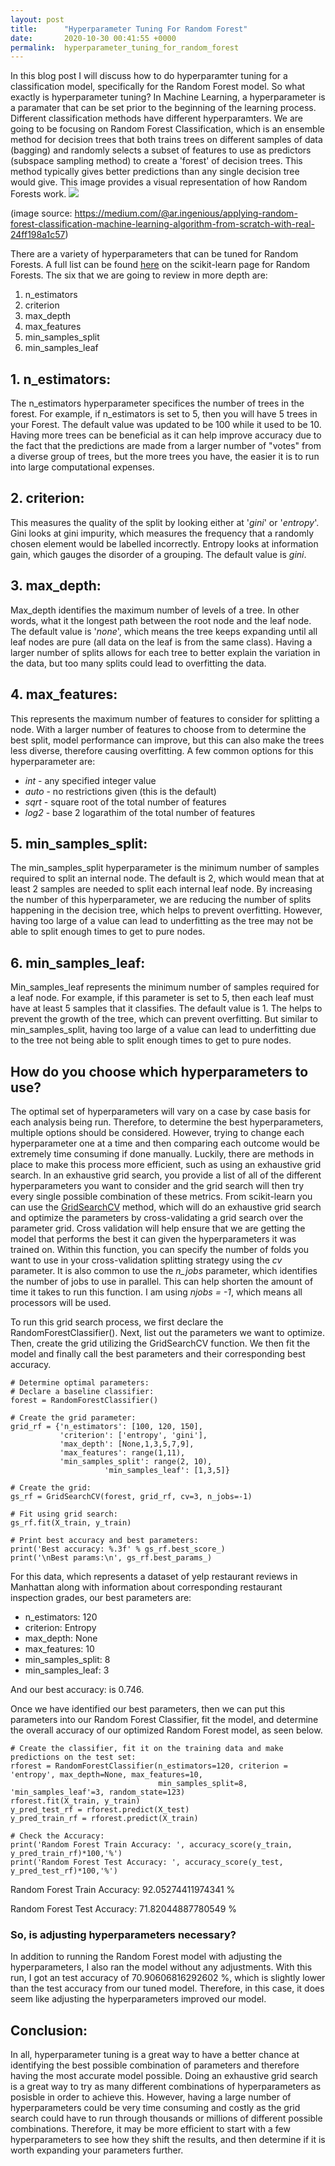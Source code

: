 ```yaml
---
layout: post
title:      "Hyperparameter Tuning For Random Forest"
date:       2020-10-30 00:41:55 +0000
permalink:  hyperparameter_tuning_for_random_forest
---
```



In this blog post I will discuss how to do hyperparamter tuning for a classification model, specifically for the Random Forest model.   So what exactly is hyperparameter tuning? In Machine Learning, a hyperparameter is a paramater that can be set prior to the beginning of the learning process. Different classification methods have different hyperparamters. We are going to be focusing on Random Forest Classification, which is an ensemble method for decision trees that both trains trees on different samples of data (bagging) and randomly selects a subset of features to use as predictors (subspace sampling method) to create a 'forest' of decision trees. This method typically gives better predictions than any single decision tree would give. This image provides a visual representation of how Random Forests work. ![](https://miro.medium.com/max/1400/1*58f1CZ8M4il0OZYg2oRN4w.png)

(image source: https://medium.com/@ar.ingenious/applying-random-forest-classification-machine-learning-algorithm-from-scratch-with-real-24ff198a1c57)

There are a variety of hyperparameters that can be tuned for Random Forests. A full list can be found [here](https://scikit-learn.org/stable/modules/generated/sklearn.ensemble.RandomForestClassifier.html) on the scikit-learn page for Random Forests. The six that we are going to review in more depth are:

1. n_estimators
2. criterion
3. max_depth
4. max_features
5. min_samples_split
6. min_samples_leaf

## 1. n_estimators:
The n_estimators hyperparameter specifices the number of trees in the forest. For example, if n_estimators is set to 5, then you will have 5 trees in your Forest. The default value was updated to be 100 while it used to be 10. Having more trees can be beneficial as it can help improve accuracy due to the fact that the predictions are made from a larger number of "votes" from a diverse group of trees, but the more trees you have, the easier it is to run into large computational expenses.

## 2. criterion:
This measures the quality of the split by looking either  at '*gini*' or '*entropy*'.  Gini looks at gini impurity, which measures the frequency that a randomly chosen element would be labelled incorrectly. Entropy looks at information gain, which gauges the disorder of a grouping. The default value is *gini*.


## 3. max_depth:
Max_depth identifies the maximum number of levels of a tree. In other words, what it the longest path between the root node and the leaf node. The default value is '*none*', which means the tree keeps expanding until all leaf nodes are pure (all data on the leaf is from the same class).  Having a larger number of splits allows for each tree to better explain the variation in the data, but too many splits could lead to overfitting the data.

## 4. max_features:
This represents the maximum number of features to consider for splitting a node. With a larger number of features to choose from to determine the best split, model performance can improve, but this can also make the trees less diverse, therefore causing overfitting. A few common options for this hyperparameter are:
* *int* - any specified integer value
* *auto* - no restrictions given (this is the default)
* *sqrt* - square root of the total number of features
* *log2* - base 2 logarathim of the total number of features

## 5. min_samples_split:
The min_samples_split hyperparameter is the minimum number of samples required to split an internal node. The default is 2, which would mean that at least 2 samples are needed to split each internal leaf node. By increasing the number of this hyperparameter, we are reducing the number of splits happening in the decision tree, which helps to prevent overfitting. However, having too large of a value can lead to underfitting as the tree may not be able to split enough times to get to pure nodes.

## 6. min_samples_leaf:
Min_samples_leaf represents the minimum number of samples required for a leaf node.  For example, if this parameter is set to 5, then each leaf must have at least 5 samples that it classifies. The default value is 1. The helps to prevent the growth of the tree, which can prevent overfitting. But similar to min_samples_split, having too large of a value can lead to underfitting due to the tree not being able to split enough times to get to pure nodes.

## How do you choose which hyperparameters to use?
The optimal set of hyperparameters will vary on a case by case basis for each analysis being run. Therefore, to determine the best hyperparameters, multiple options should be considered. However, trying to change each hyperparameter one at a time and then comparing each outcome would be extremely time consuming if done manually. Luckily, there are methods in place to make this process more efficient, such as using an exhaustive grid search.  In an exhaustive grid search, you provide a list of all of the different hyperparameters you want to consider and the grid search will then try every single possible combination of these metrics. From scikit-learn you can use the [GridSearchCV](https://scikit-learn.org/stable/modules/generated/sklearn.model_selection.GridSearchCV.html?highlight=gridsearchcv#sklearn.model_selection.GridSearchCV) method, which will do an exhaustive grid search and optimize the parameters by cross-validating a grid search over the parameter grid. Cross validation will help ensure that we are getting the model that performs the best it can given the hyperparameters it was trained on. Within this function, you can specify the number of folds you want to use in your cross-validation splitting strategy using the *cv* parameter. It is also common to use the *n_jobs* parameter, which identifies the number of jobs to use in parallel. This can help shorten the amount of time it takes to run this function. I am using *njobs = -1*, which means all processors will be used.

To run this grid search process, we first declare the RandomForestClassifier(). Next, list out the parameters we want to optimize. Then, create the grid utilizing the GridSearchCV function. We then fit the model and finally call the best parameters and their corresponding best accuracy.


```
# Determine optimal parameters:
# Declare a baseline classifier:
forest = RandomForestClassifier()

# Create the grid parameter:
grid_rf = {'n_estimators': [100, 120, 150],
           'criterion': ['entropy', 'gini'], 
           'max_depth': [None,1,3,5,7,9],
           'max_features': range(1,11),  
           'min_samples_split': range(2, 10),
					 'min_samples_leaf': [1,3,5]}

# Create the grid:
gs_rf = GridSearchCV(forest, grid_rf, cv=3, n_jobs=-1)

# Fit using grid search:
gs_rf.fit(X_train, y_train)

# Print best accuracy and best parameters:
print('Best accuracy: %.3f' % gs_rf.best_score_)
print('\nBest params:\n', gs_rf.best_params_)
```

For this data, which represents a dataset of yelp restaurant reviews in Manhattan along with information about corresponding restaurant inspection grades, our best parameters are:

* n_estimators: 120
* criterion: Entropy
* max_depth: None
* max_features: 10
* min_samples_split: 8
* min_samples_leaf: 3

And our best accuracy: is 0.746.


Once we have identified our best parameters, then we can put this parameters into our Random Forest Classifier, fit the model, and determine the overall accuracy of our optimized Random Forest model, as seen below.

```
# Create the classifier, fit it on the training data and make predictions on the test set:
rforest = RandomForestClassifier(n_estimators=120, criterion = 'entropy', max_depth=None, max_features=10, 
                                 min_samples_split=8, 'min_samples_leaf'=3, random_state=123)
rforest.fit(X_train, y_train)
y_pred_test_rf = rforest.predict(X_test)
y_pred_train_rf = rforest.predict(X_train)

# Check the Accuracy:
print('Random Forest Train Accuracy: ', accuracy_score(y_train, y_pred_train_rf)*100,'%')
print('Random Forest Test Accuracy: ', accuracy_score(y_test, y_pred_test_rf)*100,'%')
```

Random Forest Train Accuracy:  92.05274411974341 %

Random Forest Test Accuracy:  71.82044887780549 %

### So, is adjusting hyperparameters necessary?
In addition to running the Random Forest model with adjusting the hyperparameters, I also ran the model without any adjustments. With this run, I got an test accuracy of 70.90606816292602 %, which is slightly lower than the test accuracy from our tuned model. Therefore, in this case, it does seem like adjusting the hyperparameters improved our model.

## Conclusion:
In all, hyperparameter tuning is a great way to have a better chance at identifying the best possible combination of parameters and therefore having the most accurate model possible. Doing an exhaustive grid search is a great way to try as many different combinations of hyperparameters as posisble in order to achieve this. However, having a large number of hyperparameters could be very time consuming and costly as the grid search could have to run through thousands or millions of different possible combinations. Therefore, it may be more efficient to start with a few hyperparameters to see how they shift the results, and then determine if it is worth expanding your parameters further.




